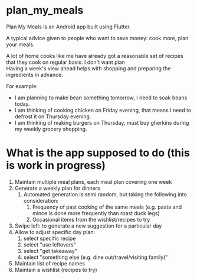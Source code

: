 # plan_my_meals

Plan My Meals is an Android app built using Flutter.

A typical advice given to people who want to save money: cook more, plan your meals.

A lot of home cooks like me have already got a reasonable set of recipes that 
they cook on regular basis. I don't want plan  
Having a week's view ahead helps with shopping and preparing the ingredients in advance. 

For example:
* I am planning to make bean something tomorrow, I need to soak beans today.
* I am thinking of cooking chicken on Friday evening, that means I need to defrost it on Thursday evening.
* I am thinking of making burgers on Thursday, must buy gherkins during my weekly grocery shopping.

# What is the app supposed to do (this is work in progress)

1. Maintain multiple meal plans, each meal plan covering one week
2. Generate a weekly plan for dinners
   1. Automated generation is semi random, but taking the following into consideration:
      1. Frequency of past cooking of the same meals (e.g. pasta and mince is done more frequently than roast duck legs)
      2. Occasional items from the wishlist/recipes to try
3. Swipe left: to generate a new suggestion for a particular day
4. Allow to adjust specific day plan:
   1. select specific recipe
   2. select "use leftovers"
   3. select "get takeaway"
   4. select "something else (e.g. dine out/travel/visiting family)"
5. Maintain list of recipe names
6. Maintain a wishlist (recipes to try)
